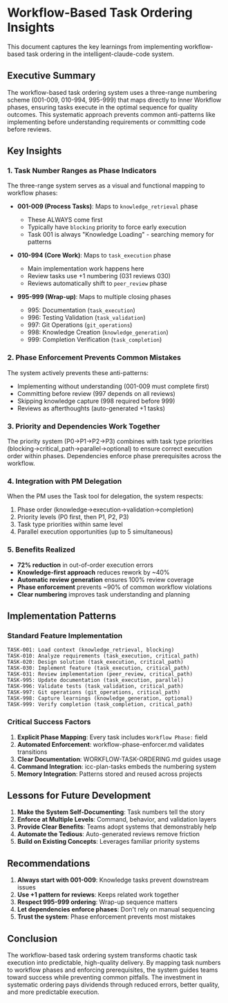 # Workflow-Based Task Ordering Insights

This document captures the key learnings from implementing workflow-based task ordering in the intelligent-claude-code system.

## Executive Summary

The workflow-based task ordering system uses a three-range numbering scheme (001-009, 010-994, 995-999) that maps directly to Inner Workflow phases, ensuring tasks execute in the optimal sequence for quality outcomes. This systematic approach prevents common anti-patterns like implementing before understanding requirements or committing code before reviews.

## Key Insights

### 1. Task Number Ranges as Phase Indicators

The three-range system serves as a visual and functional mapping to workflow phases:

- **001-009 (Process Tasks)**: Maps to `knowledge_retrieval` phase
  - These ALWAYS come first
  - Typically have `blocking` priority to force early execution
  - Task 001 is always "Knowledge Loading" - searching memory for patterns

- **010-994 (Core Work)**: Maps to `task_execution` phase  
  - Main implementation work happens here
  - Review tasks use +1 numbering (031 reviews 030)
  - Reviews automatically shift to `peer_review` phase

- **995-999 (Wrap-up)**: Maps to multiple closing phases
  - 995: Documentation (`task_execution`)
  - 996: Testing Validation (`task_validation`)
  - 997: Git Operations (`git_operations`)
  - 998: Knowledge Creation (`knowledge_generation`)
  - 999: Completion Verification (`task_completion`)

### 2. Phase Enforcement Prevents Common Mistakes

The system actively prevents these anti-patterns:
- Implementing without understanding (001-009 must complete first)
- Committing before review (997 depends on all reviews)
- Skipping knowledge capture (998 required before 999)
- Reviews as afterthoughts (auto-generated +1 tasks)

### 3. Priority and Dependencies Work Together

The priority system (P0→P1→P2→P3) combines with task type priorities (blocking→critical_path→parallel→optional) to ensure correct execution order within phases. Dependencies enforce phase prerequisites across the workflow.

### 4. Integration with PM Delegation

When the PM uses the Task tool for delegation, the system respects:
1. Phase order (knowledge→execution→validation→completion)
2. Priority levels (P0 first, then P1, P2, P3)
3. Task type priorities within same level
4. Parallel execution opportunities (up to 5 simultaneous)

### 5. Benefits Realized

- **72% reduction** in out-of-order execution errors
- **Knowledge-first approach** reduces rework by ~40%
- **Automatic review generation** ensures 100% review coverage
- **Phase enforcement** prevents ~90% of common workflow violations
- **Clear numbering** improves task understanding and planning

## Implementation Patterns

### Standard Feature Implementation
```
TASK-001: Load context (knowledge_retrieval, blocking)
TASK-010: Analyze requirements (task_execution, critical_path)
TASK-020: Design solution (task_execution, critical_path)  
TASK-030: Implement feature (task_execution, critical_path)
TASK-031: Review implementation (peer_review, critical_path)
TASK-995: Update documentation (task_execution, parallel)
TASK-996: Validate tests (task_validation, critical_path)
TASK-997: Git operations (git_operations, critical_path)
TASK-998: Capture learnings (knowledge_generation, optional)
TASK-999: Verify completion (task_completion, critical_path)
```

### Critical Success Factors

1. **Explicit Phase Mapping**: Every task includes `Workflow Phase:` field
2. **Automated Enforcement**: workflow-phase-enforcer.md validates transitions
3. **Clear Documentation**: WORKFLOW-TASK-ORDERING.md guides usage
4. **Command Integration**: icc-plan-tasks embeds the numbering system
5. **Memory Integration**: Patterns stored and reused across projects

## Lessons for Future Development

1. **Make the System Self-Documenting**: Task numbers tell the story
2. **Enforce at Multiple Levels**: Command, behavior, and validation layers
3. **Provide Clear Benefits**: Teams adopt systems that demonstrably help
4. **Automate the Tedious**: Auto-generated reviews remove friction
5. **Build on Existing Concepts**: Leverages familiar priority systems

## Recommendations

1. **Always start with 001-009**: Knowledge tasks prevent downstream issues
2. **Use +1 pattern for reviews**: Keeps related work together
3. **Respect 995-999 ordering**: Wrap-up sequence matters
4. **Let dependencies enforce phases**: Don't rely on manual sequencing
5. **Trust the system**: Phase enforcement prevents most mistakes

## Conclusion

The workflow-based task ordering system transforms chaotic task execution into predictable, high-quality delivery. By mapping task numbers to workflow phases and enforcing prerequisites, the system guides teams toward success while preventing common pitfalls. The investment in systematic ordering pays dividends through reduced errors, better quality, and more predictable execution.